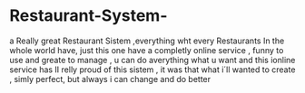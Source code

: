 # Restaurant-System-


a Really great Restaurant Sistem ,everything wht every Restaurants In the whole world have,
just this one have a completly online service , funny to use and greate to manage , u can do averything what u want and this ionline service has
II relly proud of this sistem , it was that what i´ll wanted to create , simly perfect, but always  i can change and do better
